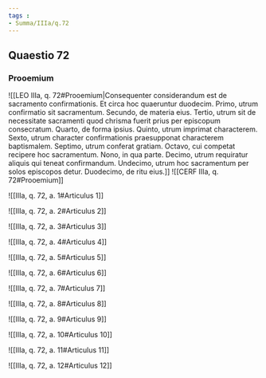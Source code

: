 ```yaml
---
tags : 
- Summa/IIIa/q.72
---
```


## Quaestio 72

### Prooemium

![[LEO IIIa, q. 72#Prooemium|Consequenter considerandum est de sacramento confirmationis. Et circa hoc quaeruntur duodecim. Primo, utrum confirmatio sit sacramentum. Secundo, de materia eius. Tertio, utrum sit de necessitate sacramenti quod chrisma fuerit prius per episcopum consecratum. Quarto, de forma ipsius. Quinto, utrum imprimat characterem. Sexto, utrum character confirmationis praesupponat characterem baptismalem. Septimo, utrum conferat gratiam. Octavo, cui competat recipere hoc sacramentum. Nono, in qua parte. Decimo, utrum requiratur aliquis qui teneat confirmandum. Undecimo, utrum hoc sacramentum per solos episcopos detur. Duodecimo, de ritu eius.]]
![[CERF IIIa, q. 72#Prooemium]]

![[IIIa, q. 72, a. 1#Articulus 1]]

![[IIIa, q. 72, a. 2#Articulus 2]]

![[IIIa, q. 72, a. 3#Articulus 3]]

![[IIIa, q. 72, a. 4#Articulus 4]]

![[IIIa, q. 72, a. 5#Articulus 5]]

![[IIIa, q. 72, a. 6#Articulus 6]]

![[IIIa, q. 72, a. 7#Articulus 7]]

![[IIIa, q. 72, a. 8#Articulus 8]]

![[IIIa, q. 72, a. 9#Articulus 9]]

![[IIIa, q. 72, a. 10#Articulus 10]]

![[IIIa, q. 72, a. 11#Articulus 11]]

![[IIIa, q. 72, a. 12#Articulus 12]]

